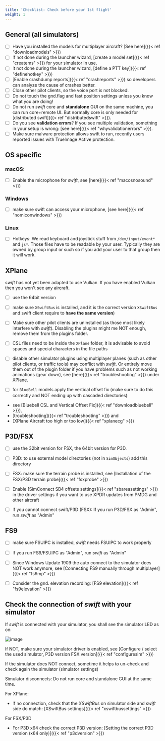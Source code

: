 ```yaml
---
title: 'Checklist: Check before your 1st flight'
weight: 1
---
```


## General (all simulators)


- [ ] Have you installed the models for multiplayer aircraft? [See here]({{< ref "downloadmodels" >}})
- [ ] If not done during the launcher wizard, [create a model set]({{< ref "createms" >}}) for your simulator in use.
- [ ] It not done during the launcher wizard, [define a PTT key]({{< ref "definehotkey" >}})
- [ ] [Enable crashdump reports]({{< ref "crashreports" >}}) so developers can analyze the cause of crashes better.
- [ ] Close other pilot clients, so the voice port is not blocked.
- [ ] Do not touch the gnd.flag and fast position settings unless you know what you are doing!
- [ ] Do not run *swift* core and **standalone** GUI on the same machine, you can run core+remote UI. But normally core is only needed for [distributed swift]({{< ref "distributedswift" >}}).
- [ ] Do you see **validation errors**? If you see multiple validation, something in your setup is wrong: [see here]({{< ref "whyvalidationerrors" >}}).
- [ ] Make sure malware protection allows swift to run, recently users reported issues with TrueImage Active protection.

## OS specific

### macOS: 
- [ ] Enable the microphone for *swift*, see [here]({{< ref "macosnosound" >}})

### Windows
- [ ] make sure swift can access your microphone, [see here]({{< ref "nomiconwindows" >}})

### Linux 
- [ ] Hotkeys: We read keyboard and joystick stuff from `/dev/input/event*` and `js*`. Those files have to be readable by your user. Typically they are owned by group input or such so if you add your user to that group then it will work.

## XPlane

*swift* has not yet been adapted to use Vulkan. If you have enabled
Vulkan then you won\'t see any aircraft.

- [ ] use the 64bit version

- [ ] make sure `XSwiftBus` is installed, and it is the correct version `XSwiftBus` and swift client require to **have the same version**)

- [ ] Make sure other pilot clients are uninstalled (as those most likely interfere with *swift*). Disabling the plugins might me NOT enough, remove them from the plugins folder.

- [ ] CSL files need to be inside the `XPlane` folder, it is advisable to avoid spaces and special characters in the file paths

- [ ] disable other simulator plugins using multiplayer planes (such as other pilot clients, or traffic tools) may conflict with *swift*. Or entirely move them out of the plugin folder if you have problems such as not working animations (gear down), see [here]({{< ref "troubleshooting" >}}) under XPlane.

- [ ] for `BlueBell` models apply the vertical offset fix (make
sure to do this correctly and NOT ending up with cascaded directories)

- see [Bluebell CSL and Vertical Offset Fix]({{< ref "downloadbluebell" >}}),
- [troubleshooting]({{< ref "troubleshooting" >}}) and
- [XPlane Aircraft too high or too low]({{< ref "xplanecg" >}})

## P3D/FSX

- [ ] use the 32bit version for FSX, the 64bit version for P3D.

- [ ] P3D: to use external model directories (not in `SimObjects`)
add this directory

- [ ] FSX: make sure the terrain probe is installed, see [Installation of the FSX/P3D terrain probe]({{< ref "fsxprobe" >}})

- [ ] Enable [SimConnect SB4 offsets settings]({{< ref "sbareasettings" >}}) in the driver
settings if you want to use XPDR updates from PMDG and other aircraft

- [ ] If you cannot connect swift/P3D (FSX): If you run P3D/FSX as \"Admin\", run *swift* as \"Admin\"

## FS9

- [ ] make sure FSUIPC is installed, *swift* needs FSUIPC to work properly

- [ ] If you run FS9/FSUIPC as \"Admin\", run *swift* as \"Admin\"

- [ ] Since Windows Update 1909 the auto connect to the simulator does NOT
work anymore, see [Connecting FS9 manually through multiplayer]({{< ref "fs9mp" >}})

- [ ] Consider the gnd. elevation recording: [FS9 elevation]({{< ref "fs9elevation" >}})

## Check the connection of *swift* with your simulator

If *swift* is connected with your simulator, you shall see the simulator
LED as on

![image](http://img.swift-project.org/swift_LED_bar.png)

If NOT, make sure your simulator driver is enabled, see [Configure / select the used simulator, P3D version FSX version]({{< ref "configuresim" >}})

If the simulator does NOT connect, sometime it helps to un-check and
check again the simulator (simulator settings)

Simulator disconnects: Do not run core and standalone GUI at the same
time.

For XPlane:
- If no connection, check that the *XSwiftBus* on simulator side and *swift* side do match: [XSwiftBus settings]({{< ref "xswiftbussettings" >}})

For FSX/P3D

- For P3D x64 check the correct P3D version: [Setting the correct P3D version (x64 only)]({{< ref "p3dversion" >}})